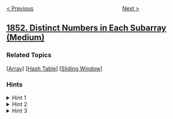 <!--|This file generated by command(leetcode description); DO NOT EDIT.    |-->
<!--+----------------------------------------------------------------------+-->
<!--|@author    openset <openset.wang@gmail.com>                           |-->
<!--|@link      https://github.com/openset                                 |-->
<!--|@home      https://github.com/openset/leetcode                        |-->
<!--+----------------------------------------------------------------------+-->

[< Previous](../minimum-interval-to-include-each-query "Minimum Interval to Include Each Query")
　　　　　　　　　　　　　　　　
[Next >](../convert-date-format "Convert Date Format")

## [1852. Distinct Numbers in Each Subarray (Medium)](https://leetcode.com/problems/distinct-numbers-in-each-subarray "每个子数组的数字种类数")



### Related Topics
  [[Array](../../tag/array/README.md)]
  [[Hash Table](../../tag/hash-table/README.md)]
  [[Sliding Window](../../tag/sliding-window/README.md)]

### Hints
<details>
<summary>Hint 1</summary>
Keep a frequency map of the elements in each window.
</details>

<details>
<summary>Hint 2</summary>
When the frequency of the element is 0, remove it from the map.
</details>

<details>
<summary>Hint 3</summary>
The answer to each window is the size of the map.
</details>

